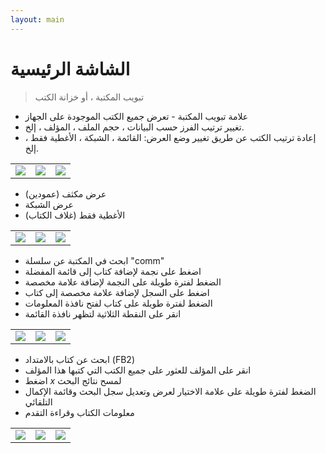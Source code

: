 ```yaml
---
layout: main
---
```


# الشاشة الرئيسية

> تبويب المكتبة ، أو خزانة الكتب

* علامة تبويب المكتبة - تعرض جميع الكتب الموجودة على الجهاز
* تغيير ترتيب الفرز حسب البيانات ، حجم الملف ، المؤلف ، إلخ.
* إعادة ترتيب الكتب عن طريق تغيير وضع العرض: القائمة ، الشبكة ، الأغطية فقط ، إلخ.

||||
|-|-|-|
|![](1.png)|![](2.png)|![](3.png)|

* عرض مكثف (عمودين)
* عرض الشبكة
* الأغطية فقط (غلاف الكتاب)

||||
|-|-|-|
|![](4.png)|![](5.png)|![](6.png)|

* ابحث في المكتبة عن سلسلة &quot;comm&quot;
* اضغط على نجمة لإضافة كتاب إلى قائمة المفضلة
* الضغط لفترة طويلة على النجمة لإضافة علامة مخصصة
* اضغط على السجل لإضافة علامة مخصصة إلى كتاب
* الضغط لفترة طويلة على كتاب لفتح نافذة المعلومات
* انقر على النقطة الثلاثية لتظهر نافذة القائمة

||||
|-|-|-|
|![](7.png)|![](8.png)|![](9.png)|

* ابحث عن كتاب بالامتداد (FB2)
* انقر على المؤلف للعثور على جميع الكتب التي كتبها هذا المؤلف
* اضغط _x_ لمسح نتائج البحث
* الضغط لفترة طويلة على علامة الاختيار لعرض وتعديل سجل البحث وقائمة الإكمال التلقائي
* معلومات الكتاب وقراءة التقدم

||||
|-|-|-|
|![](10.png)|![](11.png)|![](12.png)|
